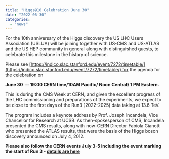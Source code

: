 ```yaml
---
title: "Higgs@10 Celebration June 30"
date: "2022-06-30"
categories: 
  - "news"
---
```


For the 10th anniversary of the Higgs discovery the US LHC Users Association (USLUA) will be joining together with US-CMS and US-ATLAS and the US HEP community in general along with distinguished guests, to celebrate this milestone in the history of science.

Please see [https://indico.slac.stanford.edu/event/7272/timetable/](https://indico.slac.stanford.edu/event/7272/timetable/) for the agenda for the celebration on

**June 30  -- 19:00 CERN time/10AM Pacific/ Noon Central/ 1 PM Eastern.**

This is during the CMS Week at CERN, and given the excellent progress of the LHC commissioning and preparations of the experiments, we expect to be close to the first days of the Run3 (2022-2025) data taking at 13.6 TeV.

The program includes a keynote address by Prof. Joseph Incandela, Vice Chancellor for Research at UCSB. As then-spokesperson of CMS, Incandela presented the CMS results, along with now-CERN Director Fabiola Gianotti who presented the ATLAS results, that were the basis of the Higgs boson discovery announced on July 4, 2012.

**Please also follow the CERN events July 3-5 including the event marking the start of Run 3 - [details are here](http://https//www.dropbox.com/s/jtjnohmrixx35ln/HiggsatTen_CERNJuly4Event.pdf?dl=0)**
